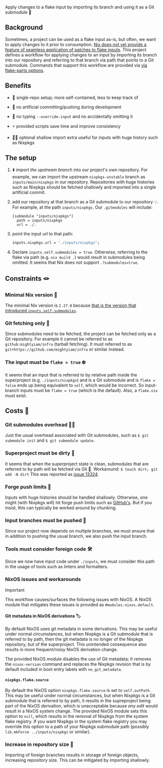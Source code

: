 Apply changes to a flake input by importing its branch and using it as a Git submodule 🤯

## Background

Sometimes, a project can be used as a flake input as-is,
but often, we want to apply changes to it prior to consumption.
[Nix does not yet provide a feature of seamless application of patches to flake inputs](https://github.com/NixOS/nix/issues/3920).
This project defines a workflow for applying changes to an input
by importing its branch into our repository
and referring to that branch via path that points to a Git submodule.
Commands that support this workflow are provided via
[via flake-parts options](https://flake.parts/options/input-branches.html).

## Benefits

- 🐬 single-repo setup; more self-contained, less to keep track of

- 💃 no artificial committing/pushing during development

- 🕺 no typing `--override-input` and no accidentally omitting it

- ⚡ provided scripts save time and improve consistency

- 🧚‍♀️ optional shallow import extra useful for inputs with huge history such as Nixpkgs

## The setup

1. ⬇️ _import the upstream branch_ into our project's own repository.
   For example, we can import the upstream `nixpkgs-unstable` branch as `inputs/main/nixpkgs` in our repository.
   Repositories with huge histories such as Nixpkgs should be fetched shallowly
   and imported into a single artificial commit.

2. add our repository at that branch as a Git submodule to our repository 💡.
   For example, at the path `inputs/nixpkgs`. Our `.gitmodules` will include:

   ```
   [submodule "inputs/nixpkgs"]
     path = inputs/nixpkgs
     url = ./.
   ```

3. point the input url to that path:

   ```nix
   inputs.nixpkgs.url = "./inputs/nixpkgs";
   ```

4. Declare `inputs.self.submodules = true`.
   Otherwise, referring to the flake via path (e.g. `nix build .`)
   would result in submodules being omitted.
   It seems that Nix does not support `.?submodules=true`.

## Constraints 🪢

### Minimal Nix version 🔖

The minimal Nix version is `2.27.0`
because [that is the version that introduced `inputs.self.submodules`](https://nix.dev/manual/nix/2.27/release-notes/rl-2.27.html).

### Git fetching only 🐢

Since submodules need to be fetched,
the project can be fetched only as a Git repository.
For example it cannot be referred to as `github:mightyiam/infra` (tarball fetching).
It must referred to as `git+https://github.com/mightyiam/infra` or similar instead.

### The input must be `flake = true` ❄️

It seems that an input that is referred to
by relative path inside the superproject (e.g. `./inputs/nixpkgs`)
and is a Git submodule and is `flake = false`
ends up being equivalent to `self`, which would be incorrect.
So input-branch inputs must be `flake = true` (which is the default).
Also, a `flake.nix` must exist.

## Costs 💸

### Git submodules overhead 🤹‍♂️

Just the usual overhead associated with Git submodules,
such as `$ git submodule init` and `$ git submodule update`.

### Superproject must be dirty 🧹

It seems that when the superproject state is clean,
submodules that are referred to by path will be fetched via Git 🤕.
Workaround: `$ touch dirt; git add -N dirt`
This was reported as [issue 13324](https://github.com/NixOS/nix/issues/13324).

### Forge push limits 🚫

Inputs with huge histories should be handled shallowly.
Otherwise, one might (with Nixpkgs will) hit forge push limits such as
[GitHub's](https://docs.github.com/en/get-started/using-git/troubleshooting-the-2-gb-push-limit).
But if you insist, this can typically be worked around by chunking.

### Input branches must be pushed 🫸

Since our project now depends on multiple branches,
we must ensure that in addition to pushing the usual branch,
we also push the input branch.

### Tools must consider foreign code 🛠️

Since we now have input code under `./inputs`,
we must consider this path in the usage of tools such as linters and formatters.

### NixOS issues and workarounds

> [!IMPORTANT]
> This workflow causes/surfaces the following issues with NixOS.
> A NixOS module that mitigates these issues is provided
> as `#modules.nixos.default`.

#### Git metadata in NixOS derivations 🏷️

By default NixOS uses git metadata in some derivations.
This may be useful under normal circumstances,
but when Nixpkgs is a Git submodule that is referred to by path,
then the git metadata is no longer of the Nixpkgs repository, but of the superproject.
This unintended consequence also results in more frequent/noisy NixOS derivation change.

The provided NixOS module disables the use of Git metadata;
It removes the `nixos-version` command
and replaces the Nixpkgs revision that is by default included in boot entry labels
with `no_git_metadata`.

#### `nixpkgs.flake.source`

By default the NixOS option `nixpkgs.flake.source` is set to `self.outPath`.
This may be useful under normal circumstances,
but when Nixpkgs is a Git submodule that is referred to by path,
it results in the supreproject being part of the NixOS derivation,
which is unacceptable because _any edit_ would result in a NixOS system change.
The provided NixOS module sets this option to `null`,
which results in the removal of Nixpkgs from the system flake registry.
If you want Nixpkgs in the system flake registry
you may override this option to a path of your Nixpkgs submodule path
(possibly `lib.mkForce ../inputs/nixpkgs` or similar).

### Increase in repository size 🦛

Importing of foreign branches results in storage of foreign objects,
increasing repository size.
This can be mitigated by importing shallowly.
